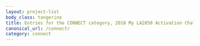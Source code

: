 ```yaml
---
layout: project-list
body_class: tangerine
title: Entries for the CONNECT category, 2018 My LA2050 Activation Challenge
canonical_url: /connect/
category: connect
---
```

